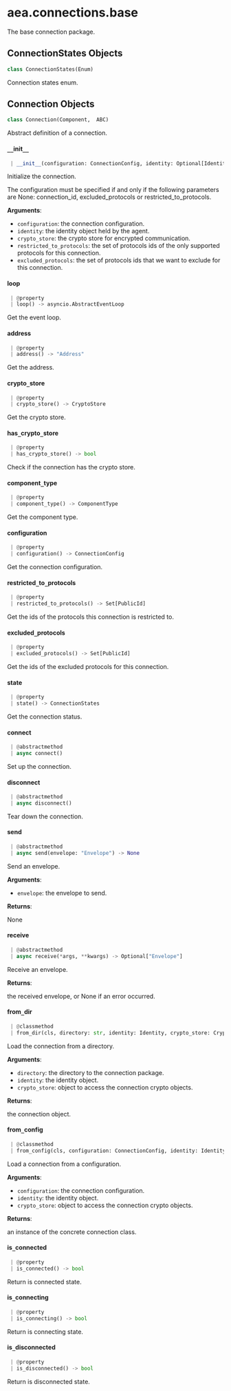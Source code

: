 <a name="aea.connections.base"></a>
# aea.connections.base

The base connection package.

<a name="aea.connections.base.ConnectionStates"></a>
## ConnectionStates Objects

```python
class ConnectionStates(Enum)
```

Connection states enum.

<a name="aea.connections.base.Connection"></a>
## Connection Objects

```python
class Connection(Component,  ABC)
```

Abstract definition of a connection.

<a name="aea.connections.base.Connection.__init__"></a>
#### `__`init`__`

```python
 | __init__(configuration: ConnectionConfig, identity: Optional[Identity] = None, crypto_store: Optional[CryptoStore] = None, restricted_to_protocols: Optional[Set[PublicId]] = None, excluded_protocols: Optional[Set[PublicId]] = None, **kwargs)
```

Initialize the connection.

The configuration must be specified if and only if the following
parameters are None: connection_id, excluded_protocols or restricted_to_protocols.

**Arguments**:

- `configuration`: the connection configuration.
- `identity`: the identity object held by the agent.
- `crypto_store`: the crypto store for encrypted communication.
- `restricted_to_protocols`: the set of protocols ids of the only supported protocols for this connection.
- `excluded_protocols`: the set of protocols ids that we want to exclude for this connection.

<a name="aea.connections.base.Connection.loop"></a>
#### loop

```python
 | @property
 | loop() -> asyncio.AbstractEventLoop
```

Get the event loop.

<a name="aea.connections.base.Connection.address"></a>
#### address

```python
 | @property
 | address() -> "Address"
```

Get the address.

<a name="aea.connections.base.Connection.crypto_store"></a>
#### crypto`_`store

```python
 | @property
 | crypto_store() -> CryptoStore
```

Get the crypto store.

<a name="aea.connections.base.Connection.has_crypto_store"></a>
#### has`_`crypto`_`store

```python
 | @property
 | has_crypto_store() -> bool
```

Check if the connection has the crypto store.

<a name="aea.connections.base.Connection.component_type"></a>
#### component`_`type

```python
 | @property
 | component_type() -> ComponentType
```

Get the component type.

<a name="aea.connections.base.Connection.configuration"></a>
#### configuration

```python
 | @property
 | configuration() -> ConnectionConfig
```

Get the connection configuration.

<a name="aea.connections.base.Connection.restricted_to_protocols"></a>
#### restricted`_`to`_`protocols

```python
 | @property
 | restricted_to_protocols() -> Set[PublicId]
```

Get the ids of the protocols this connection is restricted to.

<a name="aea.connections.base.Connection.excluded_protocols"></a>
#### excluded`_`protocols

```python
 | @property
 | excluded_protocols() -> Set[PublicId]
```

Get the ids of the excluded protocols for this connection.

<a name="aea.connections.base.Connection.state"></a>
#### state

```python
 | @property
 | state() -> ConnectionStates
```

Get the connection status.

<a name="aea.connections.base.Connection.connect"></a>
#### connect

```python
 | @abstractmethod
 | async connect()
```

Set up the connection.

<a name="aea.connections.base.Connection.disconnect"></a>
#### disconnect

```python
 | @abstractmethod
 | async disconnect()
```

Tear down the connection.

<a name="aea.connections.base.Connection.send"></a>
#### send

```python
 | @abstractmethod
 | async send(envelope: "Envelope") -> None
```

Send an envelope.

**Arguments**:

- `envelope`: the envelope to send.

**Returns**:

None

<a name="aea.connections.base.Connection.receive"></a>
#### receive

```python
 | @abstractmethod
 | async receive(*args, **kwargs) -> Optional["Envelope"]
```

Receive an envelope.

**Returns**:

the received envelope, or None if an error occurred.

<a name="aea.connections.base.Connection.from_dir"></a>
#### from`_`dir

```python
 | @classmethod
 | from_dir(cls, directory: str, identity: Identity, crypto_store: CryptoStore, **kwargs) -> "Connection"
```

Load the connection from a directory.

**Arguments**:

- `directory`: the directory to the connection package.
- `identity`: the identity object.
- `crypto_store`: object to access the connection crypto objects.

**Returns**:

the connection object.

<a name="aea.connections.base.Connection.from_config"></a>
#### from`_`config

```python
 | @classmethod
 | from_config(cls, configuration: ConnectionConfig, identity: Identity, crypto_store: CryptoStore, **kwargs) -> "Connection"
```

Load a connection from a configuration.

**Arguments**:

- `configuration`: the connection configuration.
- `identity`: the identity object.
- `crypto_store`: object to access the connection crypto objects.

**Returns**:

an instance of the concrete connection class.

<a name="aea.connections.base.Connection.is_connected"></a>
#### is`_`connected

```python
 | @property
 | is_connected() -> bool
```

Return is connected state.

<a name="aea.connections.base.Connection.is_connecting"></a>
#### is`_`connecting

```python
 | @property
 | is_connecting() -> bool
```

Return is connecting state.

<a name="aea.connections.base.Connection.is_disconnected"></a>
#### is`_`disconnected

```python
 | @property
 | is_disconnected() -> bool
```

Return is disconnected state.

